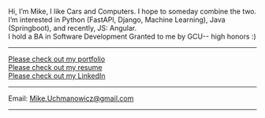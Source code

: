 Hi, I’m Mike, I like Cars and Computers. I hope to someday combine the two.  
I’m interested in  Python (FastAPI, Django, Machine Learning), Java (Springboot), and recently, JS: Angular.   
I hold a BA in Software Development Granted to me by GCU-- high honors :)

___
[Please check out my portfolio](https://github.com/MikeUchmanowicz/portfolio)  
[Please check out my resume](https://github.com/MikeUchmanowicz/Resume/)  
[Please check out my LinkedIn](https://www.linkedin.com/in/michal-uchmanowicz/) 
___
Email: Mike.Uchmanowicz@gmail.com  
___

<!---
MikeUchmanowicz/MikeUchmanowicz is a ✨ special ✨ repository because its `README.md` (this file) appears on your GitHub profile.
You can click the Preview link to take a look at your changes.
--->
